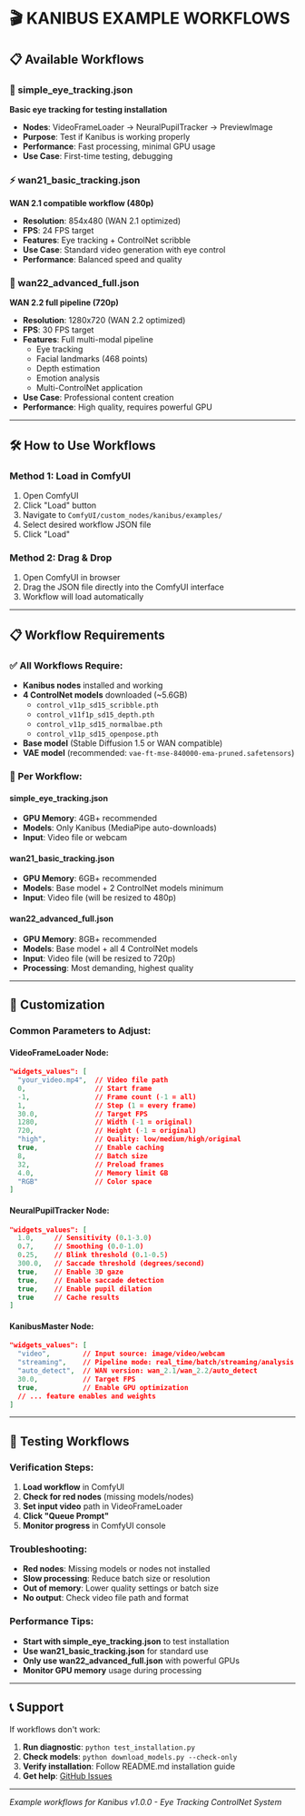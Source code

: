 # 🎬 KANIBUS EXAMPLE WORKFLOWS

## 📋 **Available Workflows**

### **🚀 simple_eye_tracking.json**
**Basic eye tracking for testing installation**
- **Nodes**: VideoFrameLoader → NeuralPupilTracker → PreviewImage
- **Purpose**: Test if Kanibus is working properly
- **Performance**: Fast processing, minimal GPU usage
- **Use Case**: First-time testing, debugging

### **⚡ wan21_basic_tracking.json**  
**WAN 2.1 compatible workflow (480p)**
- **Resolution**: 854x480 (WAN 2.1 optimized)
- **FPS**: 24 FPS target
- **Features**: Eye tracking + ControlNet scribble
- **Use Case**: Standard video generation with eye control
- **Performance**: Balanced speed and quality

### **🎯 wan22_advanced_full.json**
**WAN 2.2 full pipeline (720p)**
- **Resolution**: 1280x720 (WAN 2.2 optimized)  
- **FPS**: 30 FPS target
- **Features**: Full multi-modal pipeline
  - Eye tracking
  - Facial landmarks (468 points)
  - Depth estimation
  - Emotion analysis
  - Multi-ControlNet application
- **Use Case**: Professional content creation
- **Performance**: High quality, requires powerful GPU

---

## 🛠️ **How to Use Workflows**

### **Method 1: Load in ComfyUI**
1. Open ComfyUI
2. Click "Load" button
3. Navigate to `ComfyUI/custom_nodes/kanibus/examples/`
4. Select desired workflow JSON file
5. Click "Load"

### **Method 2: Drag & Drop**
1. Open ComfyUI in browser
2. Drag the JSON file directly into the ComfyUI interface
3. Workflow will load automatically

---

## 📋 **Workflow Requirements**

### **✅ All Workflows Require:**
- **Kanibus nodes** installed and working
- **4 ControlNet models** downloaded (~5.6GB)
  - `control_v11p_sd15_scribble.pth`
  - `control_v11f1p_sd15_depth.pth`
  - `control_v11p_sd15_normalbae.pth` 
  - `control_v11p_sd15_openpose.pth`
- **Base model** (Stable Diffusion 1.5 or WAN compatible)
- **VAE model** (recommended: `vae-ft-mse-840000-ema-pruned.safetensors`)

### **🎯 Per Workflow:**

#### **simple_eye_tracking.json**
- **GPU Memory**: 4GB+ recommended
- **Models**: Only Kanibus (MediaPipe auto-downloads)
- **Input**: Video file or webcam

#### **wan21_basic_tracking.json**
- **GPU Memory**: 6GB+ recommended  
- **Models**: Base model + 2 ControlNet models minimum
- **Input**: Video file (will be resized to 480p)

#### **wan22_advanced_full.json**
- **GPU Memory**: 8GB+ recommended
- **Models**: Base model + all 4 ControlNet models
- **Input**: Video file (will be resized to 720p)
- **Processing**: Most demanding, highest quality

---

## 🔧 **Customization**

### **Common Parameters to Adjust:**

#### **VideoFrameLoader Node:**
```json
"widgets_values": [
  "your_video.mp4",  // Video file path
  0,                 // Start frame  
  -1,                // Frame count (-1 = all)
  1,                 // Step (1 = every frame)
  30.0,              // Target FPS
  1280,              // Width (-1 = original)
  720,               // Height (-1 = original)
  "high",            // Quality: low/medium/high/original
  true,              // Enable caching
  8,                 // Batch size
  32,                // Preload frames
  4.0,               // Memory limit GB
  "RGB"              // Color space
]
```

#### **NeuralPupilTracker Node:**
```json
"widgets_values": [
  1.0,     // Sensitivity (0.1-3.0)
  0.7,     // Smoothing (0.0-1.0)  
  0.25,    // Blink threshold (0.1-0.5)
  300.0,   // Saccade threshold (degrees/second)
  true,    // Enable 3D gaze
  true,    // Enable saccade detection
  true,    // Enable pupil dilation
  true     // Cache results
]
```

#### **KanibusMaster Node:**
```json
"widgets_values": [
  "video",        // Input source: image/video/webcam
  "streaming",    // Pipeline mode: real_time/batch/streaming/analysis
  "auto_detect",  // WAN version: wan_2.1/wan_2.2/auto_detect
  30.0,           // Target FPS
  true,           // Enable GPU optimization
  // ... feature enables and weights
]
```

---

## 🧪 **Testing Workflows**

### **Verification Steps:**
1. **Load workflow** in ComfyUI
2. **Check for red nodes** (missing models/nodes)
3. **Set input video** path in VideoFrameLoader
4. **Click "Queue Prompt"**
5. **Monitor progress** in ComfyUI console

### **Troubleshooting:**
- **Red nodes**: Missing models or nodes not installed
- **Slow processing**: Reduce batch size or resolution
- **Out of memory**: Lower quality settings or batch size
- **No output**: Check video file path and format

### **Performance Tips:**
- **Start with simple_eye_tracking.json** to test installation
- **Use wan21_basic_tracking.json** for standard use
- **Only use wan22_advanced_full.json** with powerful GPUs
- **Monitor GPU memory** usage during processing

---

## 📞 **Support**

If workflows don't work:
1. **Run diagnostic**: `python test_installation.py`
2. **Check models**: `python download_models.py --check-only`
3. **Verify installation**: Follow README.md installation guide
4. **Get help**: [GitHub Issues](https://github.com/kanibus/kanibus/issues)

---

*Example workflows for Kanibus v1.0.0 - Eye Tracking ControlNet System*